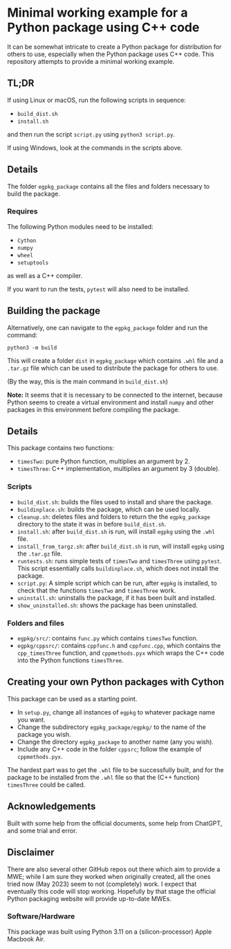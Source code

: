 # Minimal working example for a Python package using C++ code

It can be somewhat intricate to create a Python package for 
distribution for others to use, especially when the Python package
uses C++ code. This repository attempts to provide a minimal working 
example.

## TL;DR

If using Linux or macOS, run the following scripts in sequence:

  - `build_dist.sh`
  - `install.sh`

and then run the script `script.py` using `python3 script.py`.

If using Windows, look at the commands in the scripts above.


## Details


The folder `egpkg_package` contains all the files and folders necessary to 
build the package.


### Requires

The following Python modules need to be installed:

  - `Cython`
  - `numpy`
  - `wheel`
  - `setuptools`

as well as a C++ compiler.

If you want to run the tests, `pytest` will also need to be installed.


## Building the package

Alternatively, one can navigate to the `egpkg_package` folder
and run the command:

```
python3 -m build
```

This will create a folder `dist` in `egpkg_package` which contains
`.whl` file and a `.tar.gz` file which can be used to distribute the package
for others to use.

(By the way, this is the main command in `build_dist.sh`)

**Note:** It seems that it is necessary to be connected to the internet, 
because Python seems to create a virtual environment and install `numpy` and
other packages in this environment before compiling the package.



## Details

This package contains two functions:

  - `timesTwo`: pure Python function, multiplies an argument by 2.
  - `timesThree`: C++ implementation, multiplies an argument by 3 (double).


### Scripts

  - `build_dist.sh`: builds the files used to install and share the package.
  - `buildinplace.sh`: builds the package, which can be used locally.
  - `cleanup.sh`: deletes files and folders to return the the `egpkg_package`
  directory to the state it was in before `build_dist.sh`.
  - `install.sh`: after `build_dist.sh` is run, will install `egpkg` using
  the `.whl` file.
  - `install_from_targz.sh`: after `build_dist.sh` is run, will install `egpkg` using
  the `.tar.gz` file.
  - `runtests.sh`: runs simple tests of `timesTwo` and `timesThree` using `pytest`.
  This script essentially calls `buildinplace.sh`, which does not install the package.
  - `script.py`: A simple script which can be run, after `egpkg` is installed, to
  check that the functions `timesTwo` and `timesThree` work.
  - `uninstall.sh`: uninstalls the package, if it has been built and installed.
  - `show_uninstalled.sh`: shows the package has been uninstalled.



### Folders and files

  - `egpkg/src/`: contains `func.py` which contains `timesTwo` function.
  - `egpkg/cppsrc/`: contains `cppfunc.h` and `cppfunc.cpp`, which contains 
     the `cpp_timesThree` function, and `cppmethods.pyx` which wraps the 
     C++ code into the Python functions `timesThree`.



## Creating your own Python packages with Cython

This package can be used as a starting point.

  - In `setup.py`, change all instances of `egpkg` to whatever package name you want.
  - Change the subdirectory `egpkg_package/egpkg/` to the name of the package you wish.
  - Change the directory `egpkg_package` to another name (any you wish).
  - Include any C++ code in the folder `cppsrc`; follow the example of `cppmethods.pyx`.

The hardest part was to get the `.whl` file to be successfully built, and for the 
package to be installed from the `.whl` file so that the (C++ function) `timesThree`
could be called.


## Acknowledgements

Built with some help from the official documents, some help from ChatGPT, 
and some trial and error. 


## Disclaimer

There are also several other GitHub repos out there which aim to provide a MWE;
while I am sure they worked when originally created, all the ones tried now
(May 2023) seem to not (completely) work. 
I expect that eventually this code will stop working. Hopefully by that
stage the official Python packaging website will provide up-to-date
MWEs.

### Software/Hardware

This package was built using Python 3.11 on a (silicon-processor) Apple Macbook Air.
